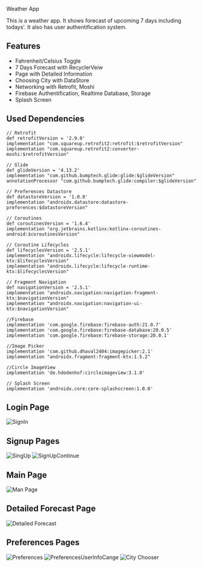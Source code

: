 
Weather App

This is a weather app. It shows forecast of upcoming 7 days including todays'. It also has user authentification system.


## Features

- Fahrenheit/Celsius Toggle
- 7 Days Forecast with RecyclerVeiw
- Page with Detailed Information
- Choosing City with DataStore
- Networking with Retrofit, Moshi
- Firebase Authentification, Realtime Database, Storage
- Splash Screen
## Used Dependencies

    // Retrofit
    def retrofitVersion = '2.9.0'
    implementation "com.squareup.retrofit2:retrofit:$retrofitVersion"
    implementation "com.squareup.retrofit2:converter-moshi:$retrofitVersion"

    // Glide
    def glideVersion = '4.13.2'
    implementation "com.github.bumptech.glide:glide:$glideVersion"
    annotationProcessor "com.github.bumptech.glide:compiler:$glideVersion"

    // Preferences Datastore
    def datastoreVersion = '1.0.0'
    implementation "androidx.datastore:datastore-preferences:$datastoreVersion"

    // Coroutines
    def coroutinesVersion = '1.6.4'
    implementation "org.jetbrains.kotlinx:kotlinx-coroutines-android:$coroutinesVersion"

    // Coroutine Lifecycles
    def lifecyclesVersion = '2.5.1'
    implementation "androidx.lifecycle:lifecycle-viewmodel-ktx:$lifecyclesVersion"
    implementation "androidx.lifecycle:lifecycle-runtime-ktx:$lifecyclesVersion"

    // Fragment Navigation
    def navigationVersion = '2.5.1'
    implementation "androidx.navigation:navigation-fragment-ktx:$navigationVersion"
    implementation "androidx.navigation:navigation-ui-ktx:$navigationVersion"

    //Firebase
    implementation 'com.google.firebase:firebase-auth:21.0.7'
    implementation 'com.google.firebase:firebase-database:20.0.5'
    implementation 'com.google.firebase:firebase-storage:20.0.1'

    //Image Picker
    implementation 'com.github.dhaval2404:imagepicker:2.1'
    implementation "androidx.fragment:fragment-ktx:1.5.2"

    //Circle ImageView
    implementation 'de.hdodenhof:circleimageview:3.1.0'

    // Splash Screen
    implementation 'androidx.core:core-splashscreen:1.0.0'
## Login Page
![SignIn](https://user-images.githubusercontent.com/85778941/187092626-7189c7a5-a4f7-4b89-adfa-c992a77c6d56.jpg)

## Signup Pages
![SingUp](https://user-images.githubusercontent.com/85778941/187092637-9851ab6a-3dca-46e4-87d3-4e0b030f330f.jpg)
![SignUpContinue](https://user-images.githubusercontent.com/85778941/187092643-733874e0-f06b-46c5-8bdd-b776008ca158.jpg)

## Main Page
![Man Page](https://user-images.githubusercontent.com/85778941/187092654-c747edb6-353e-4f72-86c4-2c3206ff1cff.jpg)

## Detailed Forecast Page
![Detailed Forecast](https://user-images.githubusercontent.com/85778941/187092749-42e74d95-b642-4bbb-b992-50de71a61e55.jpg)

## Preferences Pages
![Preferences](https://user-images.githubusercontent.com/85778941/187092700-559d783b-545d-4d10-a51e-c2c41ae594d3.jpg)
![PreferencesUserInfoCange](https://user-images.githubusercontent.com/85778941/187092793-77848c44-6b74-484b-ad53-d6a57d5775b4.jpg)
![City Chooser](https://user-images.githubusercontent.com/85778941/187092781-6b877c12-7d30-4ae1-805f-266d19c3b4a5.jpg)

